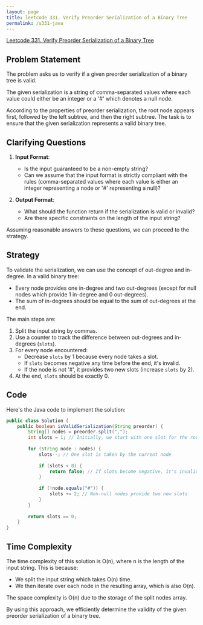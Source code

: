```yaml
---
layout: page
title: leetcode 331. Verify Preorder Serialization of a Binary Tree
permalink: /s331-java
---
```

[Leetcode 331. Verify Preorder Serialization of a Binary Tree](https://algoadvance.github.io/algoadvance/l331)
## Problem Statement

The problem asks us to verify if a given preorder serialization of a binary tree is valid. 

The given serialization is a string of comma-separated values where each value could either be an integer or a '#' which denotes a null node.

According to the properties of preorder serialization, the root node appears first, followed by the left subtree, and then the right subtree. The task is to ensure that the given serialization represents a valid binary tree.

## Clarifying Questions

1. **Input Format**:
   - Is the input guaranteed to be a non-empty string? 
   - Can we assume that the input format is strictly compliant with the rules (comma-separated values where each value is either an integer representing a node or '#' representing a null)?

2. **Output Format**:
   - What should the function return if the serialization is valid or invalid?
   - Are there specific constraints on the length of the input string?

Assuming reasonable answers to these questions, we can proceed to the strategy.

## Strategy

To validate the serialization, we can use the concept of out-degree and in-degree. In a valid binary tree:
- Every node provides one in-degree and two out-degrees (except for null nodes which provide 1 in-degree and 0 out-degrees).
- The sum of in-degrees should be equal to the sum of out-degrees at the end.

The main steps are:
1. Split the input string by commas.
2. Use a counter to track the difference between out-degrees and in-degrees (`slots`).
3. For every node encountered:
   - Decrease `slots` by 1 because every node takes a slot.
   - If `slots` becomes negative any time before the end, it's invalid.
   - If the node is not '#', it provides two new slots (increase `slots` by 2).
4. At the end, `slots` should be exactly 0.

## Code

Here's the Java code to implement the solution:

```java
public class Solution {
    public boolean isValidSerialization(String preorder) {
        String[] nodes = preorder.split(",");
        int slots = 1; // Initially, we start with one slot for the root
        
        for (String node : nodes) {
            slots--; // One slot is taken by the current node
            
            if (slots < 0) {
                return false; // If slots become negative, it's invalid
            }
            
            if (!node.equals("#")) {
                slots += 2; // Non-null nodes provide two new slots
            }
        }
        
        return slots == 0;
    }
}
```

## Time Complexity

The time complexity of this solution is O(n), where n is the length of the input string. This is because:
- We split the input string which takes O(n) time.
- We then iterate over each node in the resulting array, which is also O(n).

The space complexity is O(n) due to the storage of the split nodes array.

By using this approach, we efficiently determine the validity of the given preorder serialization of a binary tree.
